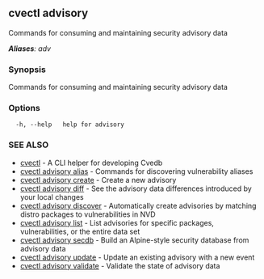 ## cvectl advisory

Commands for consuming and maintaining security advisory data

***Aliases**: adv*

### Synopsis

Commands for consuming and maintaining security advisory data

### Options

```
  -h, --help   help for advisory
```

### SEE ALSO

* [cvectl](cvectl.md)	 - A CLI helper for developing Cvedb
* [cvectl advisory alias](cvectl_advisory_alias.md)	 - Commands for discovering vulnerability aliases
* [cvectl advisory create](cvectl_advisory_create.md)	 - Create a new advisory
* [cvectl advisory diff](cvectl_advisory_diff.md)	 - See the advisory data differences introduced by your local changes
* [cvectl advisory discover](cvectl_advisory_discover.md)	 - Automatically create advisories by matching distro packages to vulnerabilities in NVD
* [cvectl advisory list](cvectl_advisory_list.md)	 - List advisories for specific packages, vulnerabilities, or the entire data set
* [cvectl advisory secdb](cvectl_advisory_secdb.md)	 - Build an Alpine-style security database from advisory data
* [cvectl advisory update](cvectl_advisory_update.md)	 - Update an existing advisory with a new event
* [cvectl advisory validate](cvectl_advisory_validate.md)	 - Validate the state of advisory data

